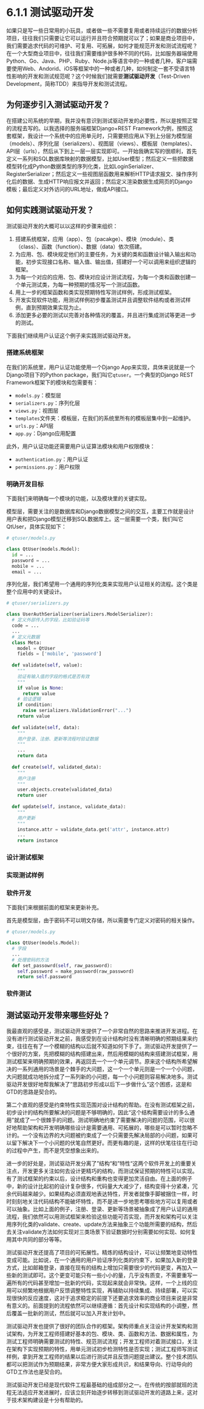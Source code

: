 # 6.1.1 测试驱动开发

如果只是写一些日常用的小玩具，或者做一些不需要复用或者持续运行的数据分析项目，往往我们只需要让它可以运行并且符合预期就可以了；如果是商业项目中，我们需要追求代码的可维护、可复用、可拓展，如何才能规范开发和测试流程呢？在一个大型商业项目中，往往我们需要维护很多种不同的代码，比如服务器端使用Python、Go、Java、PHP、Ruby、Node.js等语言中的一种或者几种，客户端需要使用Web、Andorid、iOS等框架中的一种或者几种，如何制定一套不受语言特性影响的开发和测试规范呢？这个时候我们就需要**测试驱动开发**（Test-Driven Development，简称TDD）来指导开发和测试流程。

## 为何逐步引入测试驱动开发？

在搭建公司系统的早期，我并没有意识到测试驱动开发的必要性，所以是按照正常的流程去写的。以我选择的服务端框架Django+REST Framework为例，按照这套框架，我设计一个系统中的应用单元时，只需要把应用从下到上分层为模型层（models）、序列化层（serializers）、视图层（views）、模板层（templates）、API层（urls），然后从下到上一层一层实现即可。一开始我确实写的很顺利，首先定义一系列和SQL数据库映射的数据模型，比如User模型；然后定义一些把数据模型转化成Python数据类型的序列化类，比如LoginSerializer、RegisterSerializer；然后定义一些视图层函数用来解析HTTP请求报文、操作序列化后的数据、生成HTTP响应报文并返回；然后定义渲染数据生成网页的Django模板；最后定义对外访问的URL地址，做成API接口。





## 如何实践测试驱动开发？

测试驱动开发的大概可以以这样的步骤来组织：

1. 搭建系统框架，应用（app）、包（pacakge）、模块（module）、类（class）、函数（function）、数据（data）依次搭建。
2. 为应用、包、模块规定他们的主要任务，为关键的类和函数设计输入输出和功能，初步实现接口名称、输入值、输出值，搭建好一个可以调用来组织逻辑的框架。
3. 为每一个对应的应用、包、模块对应设计测试流程，为每一个类和函数创建一个单元测试类，为每一种预期的情况写一个测试函数。
4. 用上一步的框架函数和类实现预期特性写测试样例，形成测试框架。
5. 开发实现软件功能，用测试样例初步覆盖测试并且调整软件结构或者测试样例，直到预期效果实现为止。
6. 添加更多必要的测试以完善对各种情况的覆盖，并且进行集成测试等更进一步的测试。

下面我们继续用户认证这个例子来实践测试驱动开发。

### 搭建系统框架

在我们的系统里，用户认证功能使用一个Django App来实现，具体来说就是一个Django项目下的Python package，我们叫它`qtuser`。一个典型的Django REST Framework框架下的模块和包需要有：

- `models.py`：模型层
- `serializers.py`：序列化层
- `views.py`：视图层
- `templates`文件夹：模板层，在我们的系统里所有的模板层集中到一起维护。
- `urls.py`：API层
- `app.py`：Django应用配置

此外，用户认证功能还需要用户认证算法模块和用户权限模块：

- `authentication.py`：用户认证
- `permissions.py`：用户权限

### 明确开发目标

下面我们来明确每一个模块的功能，以及模块里的关键实现。

模型层，需要关注的是数据库和Django数据模型之间的交互，主要工作就是设计用户表和把Django模型迁移到SQL数据库上。这一层需要一个类，我们叫它QtUser，具体实现如下：

```python
# qtuser/models.py

class QtUser(models.Model):
  id = ...
  password = ...
  mobile = ...
  email = ...
```

序列化层，我们希望用一个通用的序列化类来实现用户认证相关的流程。这个类是整个应用中的关键设计。

```python
# qtuser/serializers.py

class UserAuthSerializer(serializers.ModelSerializer):
  # 定义外部传入的字段，比如验证码等
  code = ...
  ...
  # 定义元数据
  class Meta:
    model = QtUser
    fields = ['mobile', 'password']
  
  def validate(self, value):
    """
    验证有输入值的字段的格式是否有效
    """
    if value is None:
      return value
    # 验证逻辑
    if condition:
      raise serializers.ValidationError("...")
    return value
  
  def validate(self, data):
    """
    用户登录、注册、更新等流程时验证数据
    """
    ...
    return data
  
  def create(self, validated_data):
    """
    用户注册
    """
    user.objects.create(validated_data)
    return user
  
  def update(self, instance, validate_data):
    """
    用户更新
    """
    instance.attr = validate_data.get('attr', instance.attr)
    ...
    return instance
```



### 设计测试框架



### 实现测试样例



### 软件开发

下面我们来根据前面的框架来更新补充。

首先是模型层，由于密码不可以明文存储，所以需要专门定义对密码的相关操作。

```python
# qtuser/models.py

class QtUser(models.Model):
  # 字段
  ...
  # 处理密码的方法
  def set_passowrd(self, raw_password):
    self.password = make_password(raw_password)
    return self.password
```



### 软件测试





## 测试驱动开发带来哪些好处？

我最直观的感受是，测试驱动开发提供了一个非常自然的思路来推进开发进程。在没有进行测试驱动开发之前，我感受到在设计结构时没有清晰明确的预期结果来约束，往往在有了一个模糊的结构以后就不知道如何下手了。测试驱动开发提供了一个很好的方案，先把模糊的结构搭建出来，然后用模糊的结构来搭建测试框架，用测试框架来明确预期的效果，再返回去一个一个单元调节。原来这个结构所希望解决的一系列通用的场景是个棘手的大问题，这一个一个单元则是一个一个小问题，大问题就成功地拆分成了一系列新的小问题，每一个小问题则容易解决地多。测试驱动开发很好地帮我解决了”思路初步形成以后下一步做什么”这个困惑，这是和GTD的思路是契合的。

第二个直观的感受是约束特性实现范围对设计结构的帮助。在没有测试框架之前，初步设计的结构所要解决的问题是不够明确的，因此“这个结构需要设计的多么通用”就成了一个很棘手的问题。测试明确地约束了需要解决的问题的范围，可以很好地帮助架构和开发明确哪些设计是需要通用、可拓展的，哪些是可以暂时忽略不计的。一个没有边界的大问题被约束成了一个只需要先解决局部的小问题，如果可以留下解决下一个小问题的伏笔自然更好。而更有趣的是，这样的伏笔往往在行动的过程中产生，而不是凭空想象出来的。

进一步的好处是，测试驱动开发分离了”结构“和”特性“这两个软件开发上的重要关注点，开发更多关注如何去设计更精巧的结构，而测试保证预期的特性可以实现。有了测试框架的约束以后，设计结构和重构也变得更加灵活自由。在上面的例子中，新的设计比起初的设计复杂很多，代码量大大减少了，结构变得十分紧凑，冗余代码越来越少。如果结构必须直观地表达特性，开发者就像手脚被捆住一样，时时刻刻地关注代码结构不能破坏特性，而不是进一步地思考哪些地方可以复用或者可以抽象。比如上面的例子，注册、登录、更新等场景被抽象成了用户认证的通用流程，我们依然可以用测试框架来检验这些功能可否实现，而开发和架构可以关注用序列化类的validate、create、update方法来抽象三个功能所需要的结构，然后去关注validate方法如何实现对三类场景下验证数据时分别需要如何实现、如何复用其中共同的部分等等。

测试驱动开发还提高了项目的可拓展性。精炼的结构设计，可以让频繁地变动特性变成可能。比如说，在一个通用的用户验证序列化类的约束下，如果加入新的登录方式，比如邮箱登录，直接在现有的结构上增加只需要很少的代码更变，再加入一些新的测试即可。这个更变可能只有一些小小的量，几乎没有质变，不需要重写一遍所有的代码甚至增加一批新的代码，实现起来就会非常快。这样，一个上线的应用可以频繁地根据用户反馈调整特性实现，再辅助以持续集成、持续部署，可以实现很快的反应速度，这对于追求稳定的前提下还要追求效率的商业项目来说是非常有意义的。前面提到的流程依然可以继续遵循：首先设计和实现结构的小调整，然后覆盖一批新的测试，然后就可以加入开发计划中。

测试驱动开发也提供了很好的团队合作的框架。架构师重点关注设计开发架构和测试架构，为开发工程师搭建好基本的包、模块、类、函数和方法、数据和属性，为测试工程师明确需要测试的特性、规范测试流程；开发工程师对着测试接口，关注在架构下实现预期的特性，用单元测试初步检测特性是否实现；测试工程师写测试样例，拿到开发工程师的结果以后进行测试并且反馈问题提出建议。整个技术团队都可以把测试作为预期结果，非常方便大家形成共识，和结果导向、行动导向的GTD工作法也是契合的。

测试驱动开发已经是现代软件工程最基础的组成部分之一。在传统的按部就班的流程无法适应开发进展时，应该立刻开始逐步转移到测试驱动开发的道路上来，这对于技术架构建设是十分有帮助的。

